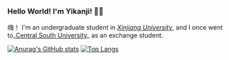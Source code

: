 ### Hello World! I'm Yikanji! 👋👋

嗨！ I'm an undergraduate student in _[Xinjiang University](http://ss.xju.edu.cn/)_, and I once went to_[Central South University](https://cse.csu.edu.cn/)_ as an exchange student.

<!-- Here are some ideas to get you started:

- 🔭 I’m currently working on ...
- 🌱 I’m currently learning ...
- 👯 I’m looking to collaborate on ...
- 🤔 I’m looking for help with ...
- 💬 Ask me about ...
- 📫 How to reach me: ...
- 😄 Pronouns: ...
- ⚡ Fun fact: ... -->

[![Anurag's GitHub stats](https://github-readme-stats.vercel.app/api?username=yikanji&show_icons=true&theme=radical)](https://github.com/yikanji)
[![Top Langs](https://github-readme-stats.vercel.app/api/top-langs/?username=yikanji&layout=compact&show_icons=true&theme=radical&langs_count=10)](https://github.com/yikanji)
